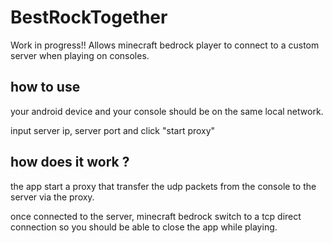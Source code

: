 # BestRockTogether
Work in progress!! 
Allows minecraft bedrock player to connect to a custom server when playing on consoles.

## how to use 
your android device and your console should be on the same local network.

input server ip, server port and click "start proxy"

## how does it work ?

the app start a proxy that transfer the udp packets from the console to the server via the proxy.

once connected to the server, minecraft bedrock switch to a tcp direct connection so you should be able to close the app while playing.  
